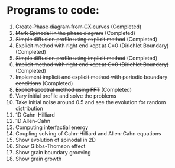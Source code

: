 # Programs to code:

1) ~~Create Phase diagram from GX curves~~ (Completed)
2) ~~Mark Spinodal in the phase diagram~~ (Completed)
3) ~~Simple diffusion profile using explicit method~~ (Completed)
4) ~~Explicit method with right end kept at C=0 (Dirichlet Boundary)~~ (Completed)
5) ~~Simple diffusion profile using implicit method~~ (Completed)
6) ~~Implicit method with right end kept at C=0 (Dirichlet Boundary)~~ (Completed)
7) ~~Implement implicit and explicit method with periodic boundary conditions~~ (Completed)
8) ~~Explicit spectral method using FFT~~ (Completed)
9) Vary initial profile and solve the problems
10) Take initial noise around 0.5 and see the evolution for random distribution
11) 1D Cahn-Hilliard
12) 1D Allen-Cahn
13) Computing interfactial energy
13) Coupling solving of Cahn-Hilliard and Allen-Cahn equations
13) Show evolution of spinodal in 2D
14) Show Gibbs-Thomson effect
15) Show grain boundary grooving
16) Show grain growth
